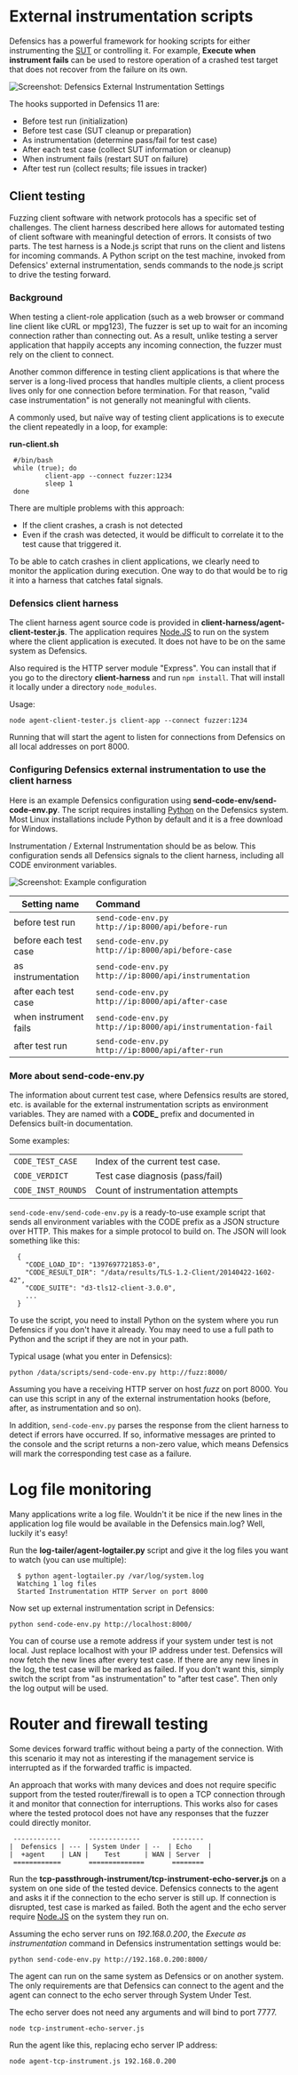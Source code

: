 # External instrumentation scripts #

Defensics has a powerful framework for hooking scripts for
either instrumenting the [SUT][sut] or controlling it. For
example, **Execute when instrument fails** can be used to
restore operation of a crashed test target that does not
recover from the failure on its own.

![Screenshot: Defensics External Instrumentation Settings][ext]

The hooks supported in Defensics 11 are:

 - Before test run (initialization)
 - Before test case (SUT cleanup or preparation)
 - As instrumentation (determine pass/fail for test case)
 - After each test case (collect SUT information or cleanup)
 - When instrument fails (restart SUT on failure)
 - After test run (collect results; file issues in tracker)

## Client testing ##

Fuzzing client software with network protocols has a specific
set of challenges. The client harness described here
allows for automated testing of client software
with meaningful detection of errors. It consists of two
parts. The test harness is a Node.js script that runs on the
client and listens for incoming commands. A Python script on
the test machine, invoked from Defensics' external
instrumentation, sends commands to the node.js script to drive
the testing forward.

### Background ###

When testing a client-role application (such as a web browser
or command line client like cURL or mpg123), The fuzzer is
set up to wait for an incoming connection rather than
connecting out. As a result, unlike testing a server
application that happily accepts any incoming connection, the
fuzzer must rely on the client to connect.

Another common difference in testing client applications is
that where the server is a long-lived process that handles
multiple clients, a client process lives only for one
connection before termination. For that reason, "valid case
instrumentation" is not generally not meaningful with clients.

A commonly used, but naïve way of testing client applications
is to execute the client repeatedly in a loop, for example:

**run-client.sh**

```
 #/bin/bash
 while (true); do
         client-app --connect fuzzer:1234
         sleep 1
 done
```

There are multiple problems with this approach:

 - If the client crashes, a crash is not detected
 - Even if the crash was detected, it would be difficult to
    correlate it to the test cause that triggered it.

To be able to catch crashes in client applications, we
clearly need to monitor the application during execution.
One way to do that would be to rig it into a harness that
catches fatal signals.

### Defensics client harness ###

The client harness agent source code is provided in
**client-harness/agent-client-tester.js**. The application
requires [Node.JS][nodejs] to run on the system where the
client application is executed. It does not have to be on
the same system as Defensics.

Also required is the HTTP
server module "Express". You can install that if you go
to the directory **client-harness** and run ```npm install```.
That will install it locally under a directory ```node_modules```.

Usage:

```node agent-client-tester.js client-app --connect fuzzer:1234```

Running that will start the agent to listen for connections from
Defensics on all local addresses on port 8000.

### Configuring Defensics external instrumentation to use the client harness ###

Here is an example Defensics configuration using
**send-code-env/send-code-env.py**. The script requires
installing [Python][python] on the Defensics system. Most
Linux installations include Python by default and it is
a free download for Windows.

Instrumentation / External Instrumentation should be as below.
This configuration sends all Defensics signals to the client
harness, including all CODE environment variables.

![Screenshot: Example configuration][code]

| Setting name          | Command                                              |
| --------------------- |:---------------------------------------------------- |
| before test run       | `send-code-env.py http://ip:8000/api/before-run`     |
| before each test case | `send-code-env.py http://ip:8000/api/before-case`    |
| as instrumentation    | `send-code-env.py http://ip:8000/api/instrumentation`|
| after each test case  | `send-code-env.py http://ip:8000/api/after-case`     |
| when instrument fails | `send-code-env.py http://ip:8000/api/instrumentation-fail` |
| after test run        | `send-code-env.py http://ip:8000/api/after-run`      |

### More about send-code-env.py ###

The information about current test case, where Defensics
results are stored, etc. is available for the external
instrumentation scripts as environment variables. They are
named with a **CODE\_** prefix and documented in Defensics
built-in documentation.

Some examples:

|||
| ------------------ |:----------------------------------- |
| `CODE_TEST_CASE`   | Index of the current test case.     |
| `CODE_VERDICT`     | Test case diagnosis (pass/fail)     |
| `CODE_INST_ROUNDS` | Count of instrumentation attempts   |

`send-code-env/send-code-env.py` is a
ready-to-use example script that sends all environment
variables with the CODE prefix as a JSON structure over HTTP.
This makes for a simple protocol to build on. The JSON will
look something like this:

```
  {
    "CODE_LOAD_ID": "1397697721853-0",
    "CODE_RESULT_DIR": "/data/results/TLS-1.2-Client/20140422-1602-42",
    "CODE_SUITE": "d3-tls12-client-3.0.0",
    ...
  }
```

To use the script, you need to install Python on the system
where you run Defensics if you don't have it already. You may
need to use a full path to Python and the script if they are
not in your path.

Typical usage (what you enter in Defensics):

```python /data/scripts/send-code-env.py http://fuzz:8000/```

Assuming you have a receiving HTTP server on host *fuzz* on
port 8000. You can use this script in any of the external
instrumentation hooks (before, after, as instrumentation and
so on).

In addition, `send-code-env.py` parses the response from the
client harness to detect if errors have occurred. If so,
informative messages are printed to the console and the script
returns a non-zero value, which means Defensics will mark the
corresponding test case as a failure.

# Log file monitoring #

Many applications write a log file. Wouldn't it be nice if the new
lines in the application log file would be available in the Defensics
main.log? Well, luckily it's easy!

Run the **log-tailer/agent-logtailer.py** script and give it the log
files you want to watch (you can use multiple):

```
  $ python agent-logtailer.py /var/log/system.log
  Watching 1 log files
  Started Instrumentation HTTP Server on port 8000
```


Now set up external instrumentation script in Defensics:

```python send-code-env.py http://localhost:8000/```

You can of course use a remote address if your system under test
is not local. Just replace localhost with your IP address under test.
Defensics will now fetch the new lines after every test case. If
there are any new lines in the log, the test case will be marked
as failed. If you don't want this, simply switch the script from
"as instrumentation" to "after test case". Then only the log output
will be used.



# Router and firewall testing #

Some devices forward traffic without being a party of the connection.
With this scenario it may not as interesting if the management service
is interrupted as if the forwarded traffic is impacted.

An approach that works with many devices and does not require specific
support from the tested router/firewall is to open a TCP connection
through it and monitor that connection for interruptions.
This works also for cases where the tested protocol does not have any
responses that the fuzzer could directly monitor.

```
 ------------       -------------        --------
|  Defensics | --- | System Under | --  | Echo    |
|  +agent    | LAN |    Test      | WAN | Server  |
 ============       ==============       ========
```

Run the **tcp-passthrough-instrument/tcp-instrument-echo-server.js**
on a system on one side of the tested device. Defensics connects to
the agent and asks it if the connection to the echo server is still
up. If connection is disrupted, test case is marked as failed.
Both the agent and the echo server require [Node.JS][nodejs] on the
system they run on.

Assuming the echo server runs on *192.168.0.200*, the
*Execute as instrumentation* command in Defensics instrumentation settings
would be:

```python send-code-env.py http://192.168.0.200:8000/```

The agent can run on the same system as Defensics or on another
system. The only requirements are that Defensics can connect to the
agent and the agent can connect to the echo server through System Under Test.

The echo server does not need any arguments and will bind to port 7777.

```node tcp-instrument-echo-server.js```

Run the agent like this, replacing echo server IP address:

```node agent-tcp-instrument.js 192.168.0.200```


[sut]: http://en.wikipedia.org/wiki/System_under_test "System Under Test"
[ext]: _img/defensics-extinst-client.png "Defensics External Instrumetation Settings"
[code]: _img/defensics-extinst-sendcode.png "Example configuration for External Instrumentation"
[nodejs]: http://nodejs.org/ "node.js runtime"
[python]: http://www.python.org/ "Python runtime"
